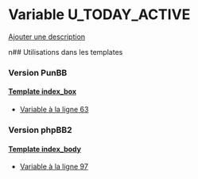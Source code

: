 # Variable U_TODAY_ACTIVE
[Ajouter une description](https://fa-tvars.appspot.com/U_TODAY_ACTIVE)

n## Utilisations dans les templates

### Version PunBB

#### [Template index_box](punbb/index_box.md)
* [Variable à la ligne 63](../punbb/index_box.tpl#L63)

### Version phpBB2

#### [Template index_body](subsilver/index_body.md)
* [Variable à la ligne 97](../subsilver/index_body.tpl#L97)